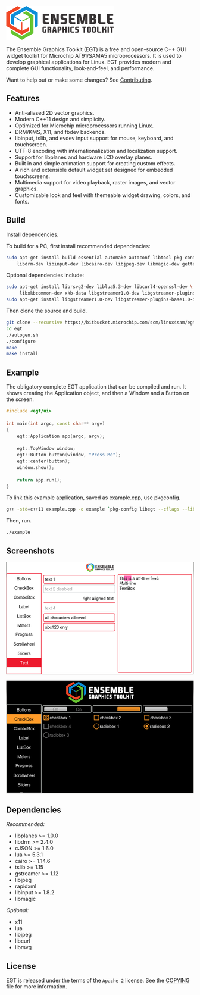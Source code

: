 ![Ensemble Graphics Toolkit](docs/src/logo.png)

The Ensemble Graphics Toolkit (EGT) is a free and open-source C++ GUI widget
toolkit for Microchip AT91/SAMA5 microprocessors.  It is used to develop
graphical applications for Linux.  EGT provides modern and complete GUI
functionality, look-and-feel, and performance.

Want to help out or make some changes?  See [Contributing](CONTRIBUTING.md).

## Features

- Anti-aliased 2D vector graphics.
- Modern C++11 design and simplicity.
- Optimized for Microchip microprocessors running Linux.
- DRM/KMS, X11, and fbdev backends.
- libinput, tslib, and evdev input support for mouse, keyboard, and touchscreen.
- UTF-8 encoding with internationalization and localization support.
- Support for libplanes and hardware LCD overlay planes.
- Built in and simple animation support for creating custom effects.
- A rich and extensible default widget set designed for embedded touchscreens.
- Multimedia support for video playback, raster images, and vector graphics.
- Customizable look and feel with themeable widget drawing, colors, and fonts.

## Build

Install dependencies.

To build for a PC, first install recommended dependencies:

```sh
sudo apt-get install build-essential automake autoconf libtool pkg-config \
    libdrm-dev libinput-dev libcairo-dev libjpeg-dev libmagic-dev gettext
```

Optional dependencies include:

```sh
sudo apt-get install librsvg2-dev liblua5.3-dev libcurl4-openssl-dev \
     libxkbcommon-dev xkb-data libgstreamer1.0-dev libgstreamer-plugins-base1.0-dev
sudo apt-get install libgstreamer1.0-dev libgstreamer-plugins-base1.0-dev
```

Then clone the source and build.

```sh
git clone --recursive https://bitbucket.microchip.com/scm/linux4sam/egt.git
cd egt
./autogen.sh
./configure
make
make install
```

## Example

The obligatory complete EGT application that can be compiled and run.  It shows
creating the Application object, and then a Window and a Button on the screen.

```cpp
#include <egt/ui>

int main(int argc, const char** argv)
{
    egt::Application app(argc, argv);

    egt::TopWindow window;
    egt::Button button(window, "Press Me");
    egt::center(button);
    window.show();

    return app.run();
}
```

To link this example application, saved as example.cpp, use pkgconfig.

```sh
g++ -std=c++11 example.cpp -o example `pkg-config libegt --cflags --libs` -pthread
```

Then, run.

```sh
./example
```

## Screenshots

![Widgets Example Default Theme](docs/src/screenshot0.png "Widgets Example Default Theme")

![Widgets Example Dark Theme](docs/src/screenshot1.png "Widgets Example Dark Theme")


## Dependencies

*Recommended:*

- libplanes >= 1.0.0
- libdrm >= 2.4.0
- cJSON >= 1.6.0
- lua >= 5.3.1
- cairo >= 1.14.6
- tslib >= 1.15
- gstreamer >= 1.12
- libjpeg
- rapidxml
- libinput >= 1.8.2
- libmagic

*Optional:*

- x11
- lua
- libjpeg
- libcurl
- librsvg


## License

EGT is released under the terms of the `Apache 2` license. See the [COPYING](COPYING)
file for more information.
